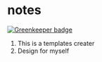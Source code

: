 # notes

[![Greenkeeper badge](https://badges.greenkeeper.io/pjshy/app-templates.svg)](https://greenkeeper.io/)

1. This is a templates creater
2. Design for myself